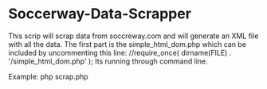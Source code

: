 # Soccerway-Data-Scrapper
This scrip will scrap data from soccreway.com and will generate an XML file with all the data. 
The first part is the simple_html_dom.php which can be included by uncommenting this line: 
//require_once( dirname(FILE) . '/simple_html_dom.php' ); 
Its running through command line. 

Example: php scrap.php 
